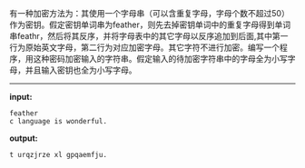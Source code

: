 有一种加密方法为：其使用一个字母串（可以含重复字母，字母个数不超过50）作为密钥。假定密钥单词串为feather，则先去掉密钥单词中的重复字母得到单词串feathr，然后将其反序，并将字母表中的其它字母以反序追加到后面,其中第一行为原始英文字母，第二行为对应加密字母。其它字符不进行加密。编写一个程序，用这种密码加密输入的字符串。假定输入的待加密字符串中的字母全为小写字母，并且输入密钥也全为小写字母。
****
**input:**
```
feather
c language is wonderful.
```
**output:**
```
t urqzjrze xl gpqaemfju.
```
